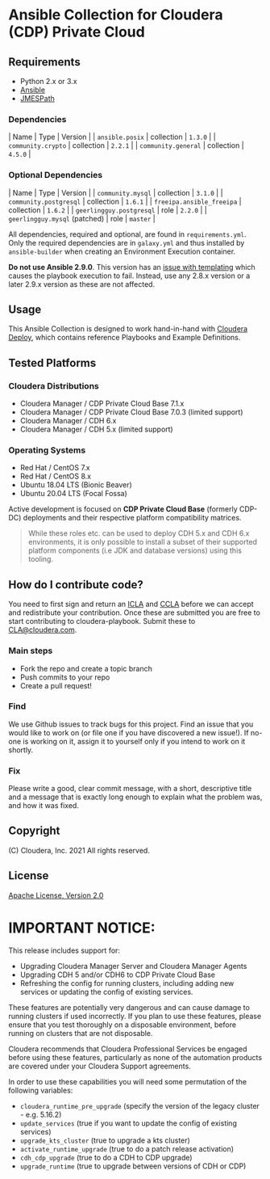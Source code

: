 # Ansible Collection for Cloudera (CDP) Private Cloud

## Requirements

- Python 2.x or 3.x
- [Ansible](http://docs.ansible.com/ansible/intro_installation.html)
- [JMESPath](https://jmespath.org/)

### Dependencies

| Name | Type | Version |
| `ansible.posix` | collection | `1.3.0` |
| `community.crypto` | collection | `2.2.1` |
| `community.general` | collection | `4.5.0` |

### Optional Dependencies

| Name | Type | Version |
| `community.mysql` | collection | `3.1.0` |
| `community.postgresql` | collection | `1.6.1` |
| `freeipa.ansible_freeipa` | collection | `1.6.2` |
| `geerlingguy.postgresql` | role | `2.2.0` |
| `geerlingguy.mysql` (patched) | role | `master` |

All dependencies, required and optional, are found in `requirements.yml`. Only the required dependencies are in `galaxy.yml` and thus installed by `ansible-builder` when creating an Environment Execution container.

**Do not use Ansible 2.9.0**. This version has an [issue with templating](https://github.com/ansible/ansible/issues/64745) which causes the playbook execution to fail. Instead, use any 2.8.x version or a later 2.9.x version as these are not affected.

## Usage
This Ansible Collection is designed to work hand-in-hand with [Cloudera Deploy](https://github.com/cloudera-labs/cloudera-deploy), which contains reference Playbooks and Example Definitions.

## Tested Platforms

### Cloudera Distributions

- Cloudera Manager / CDP Private Cloud Base 7.1.x
- Cloudera Manager / CDP Private Cloud Base 7.0.3 (limited support)
- Cloudera Manager / CDH 6.x
- Cloudera Manager / CDH 5.x (limited support)

### Operating Systems

- Red Hat / CentOS 7.x
- Red Hat / CentOS 8.x
- Ubuntu 18.04 LTS (Bionic Beaver)
- Ubuntu 20.04 LTS (Focal Fossa)

Active development is focused on **CDP Private Cloud Base** (formerly CDP-DC) deployments and their respective platform compatibility matrices.

> While these roles etc. can be used to deploy CDH 5.x and CDH 6.x environments, it is only possible to install a subset of their supported platform components (i.e JDK and database versions) using this tooling.

## How do I contribute code?
You need to first sign and return an
[ICLA](icla/Cloudera_ICLA_25APR2018.pdf)
and
[CCLA](icla/Cloudera_CCLA_25APR2018.pdf)
before we can accept and redistribute your contribution. Once these are submitted you are
free to start contributing to cloudera-playbook. Submit these to CLA@cloudera.com.

### Main steps
* Fork the repo and create a topic branch
* Push commits to your repo
* Create a pull request!

### Find
We use Github issues to track bugs for this project. Find an issue that you would like to
work on (or file one if you have discovered a new issue!). If no-one is working on it,
assign it to yourself only if you intend to work on it shortly.

### Fix

Please write a good, clear commit message, with a short, descriptive title and
a message that is exactly long enough to explain what the problem was, and how it was
fixed.

## Copyright

(C) Cloudera, Inc. 2021 All rights reserved.

## License
[Apache License, Version 2.0](http://www.apache.org/licenses/LICENSE-2.0)

# IMPORTANT NOTICE:

This release includes support for:
- Upgrading Cloudera Manager Server and Cloudera Manager Agents
- Upgrading CDH 5 and/or CDH6 to CDP Private Cloud Base
- Refreshing the config for running clusters, including adding new services or updating the config of existing services.

These features are potentially very dangerous and can cause damage to running clusters if used incorrectly. If you plan to use these features, please ensure that you test thoroughly on a disposable environment, before running on clusters that are not disposable.

Cloudera recommends that Cloudera Professional Services be engaged before using these features, particularly as none of the automation products are covered under your Cloudera Support agreements.

In order to use these capabilities you will need some permutation of the following variables:
- `cloudera_runtime_pre_upgrade` (specify the version of the legacy cluster - e.g. 5.16.2)
- `update_services` (true if you want to update the config of existing services)
- `upgrade_kts_cluster` (true to upgrade a kts cluster)
- `activate_runtime_upgrade` (true to do a patch release activation)
- `cdh_cdp_upgrade` (true to do a CDH to CDP upgrade)
- `upgrade_runtime` (true to upgrade between versions of CDH or CDP)
